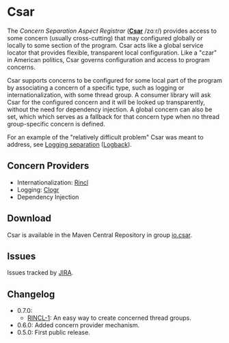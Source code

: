 # Csar

The _Concern Separation Aspect Registrar_ ([**Csar**](http://csar.io/) /zɑːr/) provides access to some concern (usually cross-cutting) that may configured globally or locally to some section of the program. Csar acts like a global service locator that provides flexible, transparent local configuration. Like a "czar" in American politics, Csar governs configuration and access to program concerns.

Csar supports concerns to be configured for some local part of the program by associating a concern of a specific type, such as logging or internationalization, with some thread group. A consumer library will ask Csar for the configured concern and it will be looked up transparently, without the need for dependency injection. A global concern can also be set, which which serves as a fallback for that concern type when no thread group-specific concern is defined.

For an example of the "relatively difficult problem" Csar was meant to address, see [Logging separation](http://logback.qos.ch/manual/loggingSeparation.html) ([Logback](http://logback.qos.ch/)).

## Concern Providers

- Internationalization: [Rincl](http://rincl.io)
- Logging: [Clogr](http://clogr.io/)
- Dependency Injection

## Download

Csar is available in the Maven Central Repository in group [io.csar](http://search.maven.org/#search|ga|1|g%3A%22io.csar%22).

## Issues

Issues tracked by [JIRA](https://globalmentor.atlassian.net/projects/CSAR).

## Changelog

- 0.7.0:
	* [RINCL-1](https://globalmentor.atlassian.net/browse/CSAR-1): An easy way to create concerned thread groups.
- 0.6.0: Added concern provider mechanism.
- 0.5.0: First public release.
